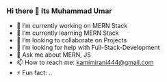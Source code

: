 ### Hi there 👋 Its Muhammad Umar



- 🔭 I’m currently working on MERN Stack
- 🌱 I’m currently learning MERN Stack
- 👯 I’m looking to collaborate on Projects
- 🤔 I’m looking for help with Full-Stack-Development
- 💬 Ask me about MERN, JS
- 📫 How to reach me: kamimirani444@gmail.com
- ⚡ Fun fact: ..
